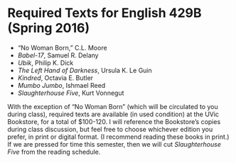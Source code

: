 # Required Texts for English 429B (Spring 2016) 

* “No Woman Born,” C.L. Moore	
* *Babel-17*, Samuel R. Delany 
* *Ubik*, Philip K. Dick			
* *The Left Hand of Darkness*, Ursula K. Le Guin 
* *Kindred*, Octavia E. Butler		
* *Mumbo Jumbo*, Ishmael Reed 
* *Slaughterhouse Five*, Kurt Vonnegut

With the exception of “No Woman Born” (which will be circulated to you during class), required texts are available (in used condition) at the UVic Bookstore, for a total of $100-120. I will reference the Bookstore’s copies during class discussion, but feel free to choose whichever edition you prefer, in print or digital format. (I recommend reading these books in print.) If we are pressed for time this semester, then we will cut *Slaughterhouse Five* from the reading schedule.  
